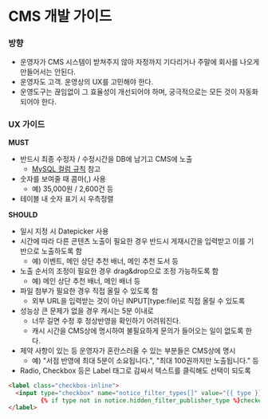 # CMS 개발 가이드

### 방향

- 운영자가 CMS 시스템이 받쳐주지 않아 자정까지 기다리거나 주말에 회사를 나오게 만들어서는 안된다.
- 운영자도 고객. 운영상의 UX를 고민해야 한다.
- 운영도구는 끊임없이 그 효율성이 개선되어야 하며, 궁극적으로는 모든 것이 자동화되어야 한다.

### UX 가이드

**MUST**

- 반드시 최종 수정자 / 수정시간을 DB에 남기고 CMS에 노출
  - [MySQL 컬럼 규칙](https://github.com/ridi/style-guide/blob/master/MariaDB(MySQL).md#컬럼-규칙) 참고
- 숫자를 보여줄 때 콤마(,) 사용
  - 예) 35,000원 / 2,600건 등
- 테이블 내 숫자 표기 시 우측정렬



**SHOULD**

- 일시 지정 시 Datepicker 사용
- 시간에 따라 다른 콘텐츠 노출이 필요한 경우 반드시 게재시간을 입력받고 이를 기반으로 노출하도록 함
  - 예) 이벤트, 메인 상단 추천 배너, 메인 추천 도서 등
- 노출 순서의 조정이 필요한 경우 drag&drop으로 조정 가능하도록 함
  - 예) 메인 상단 추천 배너, 메인 배너 등 
- 파일 첨부가 필요한 경우 직접 올릴 수 있도록 함
  - 외부 URL을 입력받는 것이 아닌 INPUT[type:file]로 직접 올릴 수 있도록
- 성능상 큰 문제가 없을 경우 캐시는 5분 이내로
  - 너무 길면 수정 후 정상반영을 확인하기 어려워진다.
  - 캐시 시간을 CMS상에 명시하여 불필요하게 문의가 들어오는 일이 없도록 한다.
- 제약 사항이 있는 등 운영자가 혼란스러울 수 있는 부분들은 CMS상에 명시
  - 예) "서점 반영에 최대 5분이 소요됩니다.", "최대 100권까지만 노출됩니다." 등
- Radio, Checkbox 등은 Label 태그로 감싸서 텍스트를 클릭해도 선택이 되도록

```html
<label class="checkbox-inline">
  <input type="checkbox" name="notice_filter_types[]" value="{{ type }}"
         {% if type not in notice.hidden_filter_publisher_type %}checked="checked"{% endif %}> {{ type }}
</label>
```

